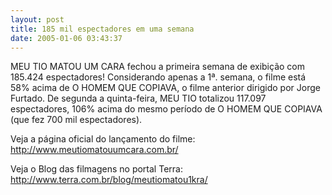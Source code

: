 ```yaml
---
layout: post
title: 185 mil espectadores em uma semana
date: 2005-01-06 03:43:37
---
```

MEU TIO MATOU UM CARA fechou a primeira semana de exibição com 185.424 espectadores! Considerando apenas a 1ª. semana, o filme está 58% acima de O HOMEM QUE COPIAVA, o filme anterior dirigido por Jorge Furtado. De segunda a quinta-feira, MEU TIO totalizou 117.097 espectadores, 106% acima do mesmo período de O HOMEM QUE COPIAVA (que fez 700 mil espectadores).

Veja a página oficial do lançamento do filme:\
<http://www.meutiomatouumcara.com.br/>

Veja o Blog das filmagens no portal Terra:\
<http://www.terra.com.br/blog/meutiomatou1kra/>